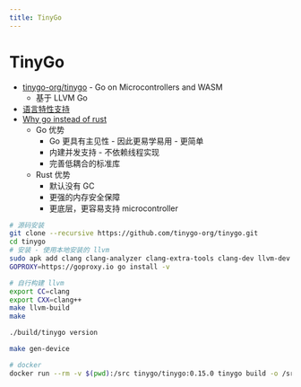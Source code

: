 ```yaml
---
title: TinyGo
---
```


# TinyGo

- [tinygo-org/tinygo](https://github.com/tinygo-org/tinygo) - Go on Microcontrollers and WASM
  - 基于 LLVM Go
- [语言特性支持](https://tinygo.org/lang-support/)
- [Why go instead of rust](https://tinygo.org/faq/why-go-instead-of-rust/)
  - Go 优势
    - Go 更具有主见性 - 因此更易学易用 - 更简单
    - 内建并发支持 - 不依赖线程实现
    - 完善低耦合的标准库
  - Rust 优势
    - 默认没有 GC
    - 更强的内存安全保障
    - 更底层，更容易支持 microcontroller

```bash
# 源码安装
git clone --recursive https://github.com/tinygo-org/tinygo.git
cd tinygo
# 安装 - 使用本地安装的 llvm
sudo apk add clang clang-analyzer clang-extra-tools clang-dev llvm-dev
GOPROXY=https://goproxy.io go install -v

# 自行构建 llvm
export CC=clang
export CXX=clang++
make llvm-build
make

./build/tinygo version

make gen-device

# docker
docker run --rm -v $(pwd):/src tinygo/tinygo:0.15.0 tinygo build -o /src/blinky1.hex -size=short -target=pca10040 examples/blinky1
```
